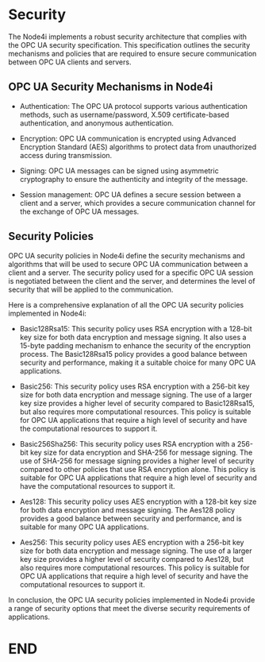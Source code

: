 # Security

The Node4i implements a robust security architecture that complies with the OPC UA security specification. This specification outlines the security mechanisms and policies that are required to ensure secure communication between OPC UA clients and servers.

## OPC UA Security Mechanisms in Node4i

- Authentication: The OPC UA protocol supports various authentication methods, such as username/password, X.509 certificate-based authentication, and anonymous authentication.

- Encryption: OPC UA communication is encrypted using Advanced Encryption Standard (AES) algorithms to protect data from unauthorized access during transmission.

- Signing: OPC UA messages can be signed using asymmetric cryptography to ensure the authenticity and integrity of the message.

- Session management: OPC UA defines a secure session between a client and a server, which provides a secure communication channel for the exchange of OPC UA messages.

## Security Policies 

OPC UA security policies in Node4i define the security mechanisms and algorithms that will be used to secure OPC UA communication between a client and a server. The security policy used for a specific OPC UA session is negotiated between the client and the server, and determines the level of security that will be applied to the communication.

Here is a comprehensive explanation of all the OPC UA security policies implemented in Node4i:

- Basic128Rsa15: This security policy uses RSA encryption with a 128-bit key size for both data encryption and message signing. It also uses a 15-byte padding mechanism to enhance the security of the encryption process. The Basic128Rsa15 policy provides a good balance between security and performance, making it a suitable choice for many OPC UA applications.

- Basic256: This security policy uses RSA encryption with a 256-bit key size for both data encryption and message signing. The use of a larger key size provides a higher level of security compared to Basic128Rsa15, but also requires more computational resources. This policy is suitable for OPC UA applications that require a high level of security and have the computational resources to support it.

- Basic256Sha256: This security policy uses RSA encryption with a 256-bit key size for data encryption and SHA-256 for message signing. The use of SHA-256 for message signing provides a higher level of security compared to other policies that use RSA encryption alone. This policy is suitable for OPC UA applications that require a high level of security and have the computational resources to support it.

- Aes128: This security policy uses AES encryption with a 128-bit key size for both data encryption and message signing. The Aes128 policy provides a good balance between security and performance, and is suitable for many OPC UA applications.

- Aes256: This security policy uses AES encryption with a 256-bit key size for both data encryption and message signing. The use of a larger key size provides a higher level of security compared to Aes128, but also requires more computational resources. This policy is suitable for OPC UA applications that require a high level of security and have the computational resources to support it.

In conclusion, the OPC UA security policies implemented in Node4i provide a range of security options that meet the diverse security requirements of applications. 
# END

